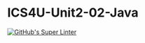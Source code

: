 # ICS4U-Unit2-02-Java


[![GitHub's Super Linter](https://github.com/Felipe-Affonso047/ICS4U-Unit2-02-Java/workflows/GitHub's%20Super%20Linter/badge.svg)](https://github.com/Felipe-Affonso047/ICS4U-Unit2-02-Java/actions)

